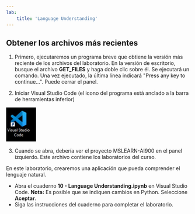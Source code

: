 ```yaml
---
lab:
    title: 'Language Understanding'
---
```


## Obtener los archivos más recientes 

1. Primero, ejecutaremos un programa breve que obtiene la versión más reciente de los archivos del laboratorio. En la versión de escritorio, busque el archivo **GET_FILES** y haga doble clic sobre él. Se ejecutará un comando. Una vez ejecutado, la última línea indicará "Press any key to continue...". Puede cerrar el panel.

2.  Iniciar Visual Studio Code (el icono del programa está anclado a la barra de herramientas inferior) 

![Icono de Visual Studio Code](./images/vscode.jpg)

3. Cuando se abra, debería ver el proyecto MSLEARN-AI900 en el panel izquierdo. Este archivo contiene los laboratorios del curso. 

En este laboratorio, crearemos una aplicación que pueda comprender el lenguaje natural. 

-  Abra el cuaderno **10 - Language Understanding.ipynb** en Visual Studio Code. 
    **Nota:** Es posible que se indiquen cambios en Python. Seleccione **Aceptar**.
-  Siga las instrucciones del cuaderno para completar el laboratorio.
